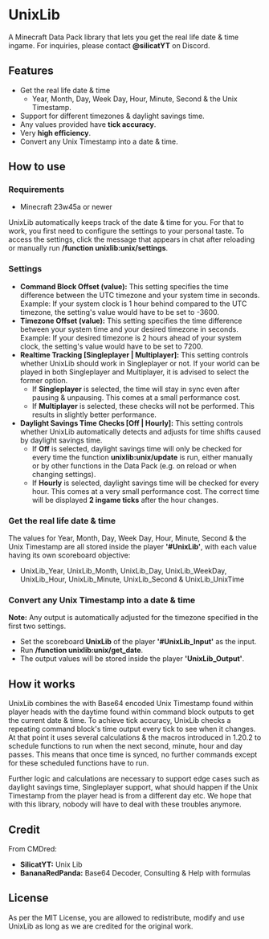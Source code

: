 # UnixLib
A Minecraft Data Pack library that lets you get the real life date & time ingame. For inquiries, please contact **@silicatYT** on Discord.

## Features
- Get the real life date & time
  - Year, Month, Day, Week Day, Hour, Minute, Second & the Unix Timestamp.
- Support for different timezones & daylight savings time.
- Any values provided have **tick accuracy**.
- Very **high efficiency**.
- Convert any Unix Timestamp into a date & time.

## How to use
### Requirements
- Minecraft 23w45a or newer

UnixLib automatically keeps track of the date & time for you. For that to work, you first need to configure the settings to your personal taste. To access the settings, click the message that appears in chat after reloading or manually run **/function unixlib:unix/settings**.
### Settings
- **Command Block Offset (value):** This setting specifies the time difference between the UTC timezone and your system time in seconds. Example: If your system clock is 1 hour behind compared to the UTC timezone, the setting's value would have to be set to -3600.
- **Timezone Offset (value):** This setting specifies the time difference between your system time and your desired timezone in seconds. Example: If your desired timezone is 2 hours ahead of your system clock, the setting's value would have to be set to 7200.
- **Realtime Tracking [Singleplayer | Multiplayer]:** This setting controls whether UnixLib should work in Singleplayer or not. If your world can be played in both Singleplayer and Multiplayer, it is advised to select the former option.
  - If **Singleplayer** is selected, the time will stay in sync even after pausing & unpausing. This comes at a small performance cost.
  - If **Multiplayer** is selected, these checks will not be performed. This results in slightly better performance.
- **Daylight Savings Time Checks [Off | Hourly]:** This setting controls whether UnixLib automatically detects and adjusts for time shifts caused by daylight savings time.
  - If **Off** is selected, daylight savings time will only be checked for every time the function **unixlib:unix/update** is run, either manually or by other functions in the Data Pack (e.g. on reload or when changing settings).
  - If **Hourly** is selected, daylight savings time will be checked for every hour. This comes at a very small performance cost. The correct time will be displayed **2 ingame ticks** after the hour changes.
### Get the real life date & time
The values for Year, Month, Day, Week Day, Hour, Minute, Second & the Unix Timestamp are all stored inside the player **'#UnixLib'**, with each value having its own scoreboard objective:
- UnixLib_Year, UnixLib_Month, UnixLib_Day, UnixLib_WeekDay, UnixLib_Hour, UnixLib_Minute, UnixLib_Second & UnixLib_UnixTime
### Convert any Unix Timestamp into a date & time
**Note:** Any output is automatically adjusted for the timezone specified in the first two settings.
- Set the scoreboard **UnixLib** of the player **'#UnixLib_Input'** as the input.
- Run **/function unixlib:unix/get_date**.
- The output values will be stored inside the player **'UnixLib_Output'**.

## How it works
UnixLib combines the with Base64 encoded Unix Timestamp found within player heads with the daytime found within command block outputs to get the current date & time. To achieve tick accuracy, UnixLib checks a repeating command block's time output every tick to see when it changes. At that point it uses several calculations & the macros introduced in 1.20.2 to schedule functions to run when the next second, minute, hour and day passes. This means that once time is synced, no further commands except for these scheduled functions have to run.

Further logic and calculations are necessary to support edge cases such as daylight savings time, Singleplayer support, what should happen if the Unix Timestamp from the player head is from a different day etc. We hope that with this library, nobody will have to deal with these troubles anymore.

## Credit
From CMDred:
- **SilicatYT:** Unix Lib
- **BananaRedPanda:** Base64 Decoder, Consulting & Help with formulas

## License
As per the MIT License, you are allowed to redistribute, modify and use UnixLib as long as we are credited for the original work.
